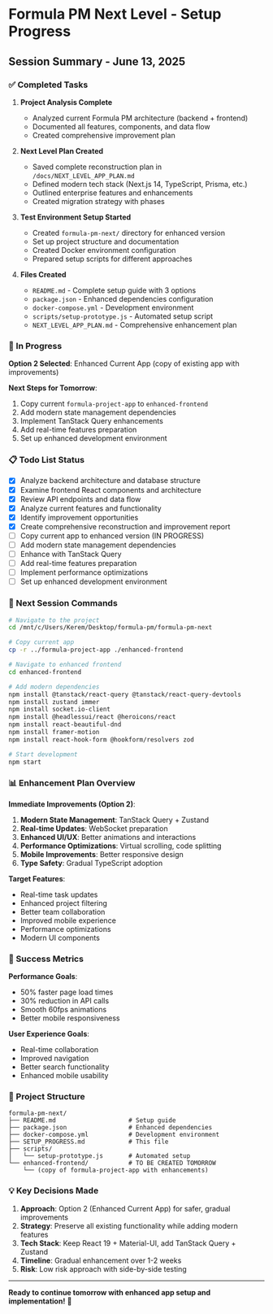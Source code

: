 # Formula PM Next Level - Setup Progress

## Session Summary - June 13, 2025

### ✅ Completed Tasks

1. **Project Analysis Complete**
   - Analyzed current Formula PM architecture (backend + frontend)
   - Documented all features, components, and data flow
   - Created comprehensive improvement plan

2. **Next Level Plan Created**
   - Saved complete reconstruction plan in `/docs/NEXT_LEVEL_APP_PLAN.md`
   - Defined modern tech stack (Next.js 14, TypeScript, Prisma, etc.)
   - Outlined enterprise features and enhancements
   - Created migration strategy with phases

3. **Test Environment Setup Started**
   - Created `formula-pm-next/` directory for enhanced version
   - Set up project structure and documentation
   - Created Docker environment configuration
   - Prepared setup scripts for different approaches

4. **Files Created**
   - `README.md` - Complete setup guide with 3 options
   - `package.json` - Enhanced dependencies configuration
   - `docker-compose.yml` - Development environment
   - `scripts/setup-prototype.js` - Automated setup script
   - `NEXT_LEVEL_APP_PLAN.md` - Comprehensive enhancement plan

### 🔄 In Progress

**Option 2 Selected**: Enhanced Current App (copy of existing app with improvements)

**Next Steps for Tomorrow**:
1. Copy current `formula-project-app` to `enhanced-frontend`
2. Add modern state management dependencies
3. Implement TanStack Query enhancements
4. Add real-time features preparation
5. Set up enhanced development environment

### 📋 Todo List Status

- [x] Analyze backend architecture and database structure
- [x] Examine frontend React components and architecture  
- [x] Review API endpoints and data flow
- [x] Analyze current features and functionality
- [x] Identify improvement opportunities
- [x] Create comprehensive reconstruction and improvement report
- [ ] Copy current app to enhanced version (IN PROGRESS)
- [ ] Add modern state management dependencies
- [ ] Enhance with TanStack Query
- [ ] Add real-time features preparation
- [ ] Implement performance optimizations
- [ ] Set up enhanced development environment

### 🚀 Next Session Commands

```bash
# Navigate to the project
cd /mnt/c/Users/Kerem/Desktop/formula-pm/formula-pm-next

# Copy current app
cp -r ../formula-project-app ./enhanced-frontend

# Navigate to enhanced frontend
cd enhanced-frontend

# Add modern dependencies
npm install @tanstack/react-query @tanstack/react-query-devtools
npm install zustand immer
npm install socket.io-client
npm install @headlessui/react @heroicons/react
npm install react-beautiful-dnd
npm install framer-motion
npm install react-hook-form @hookform/resolvers zod

# Start development
npm start
```

### 📊 Enhancement Plan Overview

**Immediate Improvements (Option 2)**:
1. **Modern State Management**: TanStack Query + Zustand
2. **Real-time Updates**: WebSocket preparation
3. **Enhanced UI/UX**: Better animations and interactions
4. **Performance Optimizations**: Virtual scrolling, code splitting
5. **Mobile Improvements**: Better responsive design
6. **Type Safety**: Gradual TypeScript adoption

**Target Features**:
- Real-time task updates
- Enhanced project filtering
- Better team collaboration
- Improved mobile experience
- Performance optimizations
- Modern UI components

### 🎯 Success Metrics

**Performance Goals**:
- 50% faster page load times
- 30% reduction in API calls
- Smooth 60fps animations
- Better mobile responsiveness

**User Experience Goals**:
- Real-time collaboration
- Improved navigation
- Better search functionality
- Enhanced mobile usability

### 📁 Project Structure

```
formula-pm-next/
├── README.md                    # Setup guide
├── package.json                 # Enhanced dependencies
├── docker-compose.yml           # Development environment
├── SETUP_PROGRESS.md            # This file
├── scripts/
│   └── setup-prototype.js       # Automated setup
└── enhanced-frontend/           # TO BE CREATED TOMORROW
    └── (copy of formula-project-app with enhancements)
```

### 💡 Key Decisions Made

1. **Approach**: Option 2 (Enhanced Current App) for safer, gradual improvements
2. **Strategy**: Preserve all existing functionality while adding modern features
3. **Tech Stack**: Keep React 19 + Material-UI, add TanStack Query + Zustand
4. **Timeline**: Gradual enhancement over 1-2 weeks
5. **Risk**: Low risk approach with side-by-side testing

---

**Ready to continue tomorrow with enhanced app setup and implementation!** 🚀